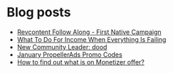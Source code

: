 # Blog posts
<!-- BLOG-POST-LIST:START -->
- [Revcontent Follow Along - First Native Campaign](https://afflift.com/f/threads/revcontent-follow-along-first-native-campaign.10092/)
- [What To Do For Income When Everything Is Failing](https://afflift.com/f/threads/what-to-do-for-income-when-everything-is-failing.9955/)
- [New Community Leader: dood](https://afflift.com/f/threads/new-community-leader-dood.10163/)
- [January PropellerAds Promo Codes](https://afflift.com/f/threads/january-propellerads-promo-codes.10169/)
- [How to find out what is on Monetizer offer?](https://afflift.com/f/threads/how-to-find-out-what-is-on-monetizer-offer.10187/)
<!-- BLOG-POST-LIST:END -->
